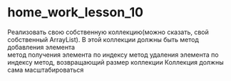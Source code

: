 # home_work_lesson_10

Реализовать свою собственную коллекцию(можно сказать, свой собственный ArrayList).
В этой коллекции должны быть 
метод добавления элемента  
метод получения элемента по индексу
метод удаления элемента по индексу 
метод, возвращающий размер коллекции
Коллекция должны сама масштабироваться
